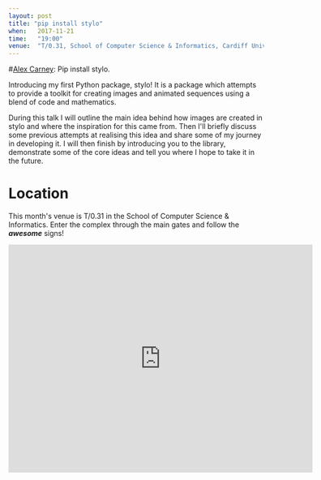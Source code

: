 ```yaml
---
layout: post
title: "pip install stylo"
when:   2017-11-21
time:   "19:00"
venue:  "T/0.31, School of Computer Science & Informatics, Cardiff University"
---
```


#[Alex Carney](https://twitter.com/alcarneyme): Pip install stylo.

Introducing my first Python package, stylo! It is a package which attempts to
provide a toolkit for creating images and animated sequences using a blend of
code and mathematics.

During this talk I will outline the main idea behind how images are created in
stylo and where the inspiration for this came from. Then I'll briefly discuss
some previous attempts at realising this idea and share some of my journey in
developing it. I will then finish by introducing you to the library,
demonstrate some of the core ideas and tell you where I hope to take it in the
future.


# Location

This month's venue is T/0.31 in the School of Computer Science & Informatics. Enter the complex through the main gates and follow the ***awesome*** signs!

<iframe src="https://www.google.com/maps/embed?pb=!1m18!1m12!1m3!1d2484.5563658121855!2d-3.1726044842308547!3d51.4846569796314!2m3!1f0!2f0!3f0!3m2!1i1024!2i768!4f13.1!3m3!1m2!1s0x486e1cb8742c46f5%3A0xc620b871e5d19cac!2sTrevithick+Bldg%2C+Cardiff+CF24!5e0!3m2!1sen!2suk!4v1456917752266" width="600" height="450" frameborder="0" style="border:0" allowfullscreen>&nbsp;</iframe>
